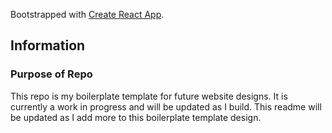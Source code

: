 Bootstrapped with [Create React App](https://github.com/facebook/create-react-app).

## Information

### Purpose of Repo

This repo is my boilerplate template for future website designs. It is currently a work in progress and will be updated as I build.
This readme will be updated as I add more to this boilerplate template design.

